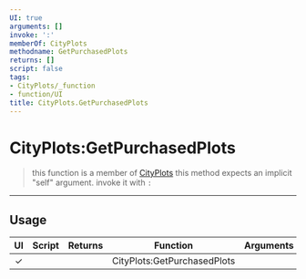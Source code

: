 ```yaml
---
UI: true
arguments: []
invoke: ':'
memberOf: CityPlots
methodname: GetPurchasedPlots
returns: []
script: false
tags:
- CityPlots/_function
- function/UI
title: CityPlots.GetPurchasedPlots
---
```

# CityPlots:GetPurchasedPlots
> this function is a member of [CityPlots](civ-6/lua/CityPlots.md)
> this method expects an implicit "self" argument. invoke it with `:`
-----
## Usage
|  UI | Script | Returns | Function | Arguments |
|:---:|:------:|-------:|:--------:|:---------|
|✓| ||CityPlots:GetPurchasedPlots||
